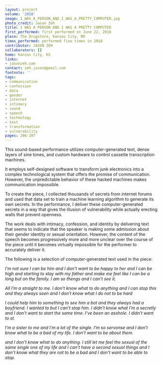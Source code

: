 ```yaml
---
layout: project
volume: '2018'
image: I_WAS_A_PERSON_AND_I_WAS_A_PRETTY_COMPUTER.jpg
photo_credit: Jason Zeh
title: I WAS A PERSON AND I WAS A PRETTY COMPUTER
first_performed: first performed on June 22, 2018
place: The Drugstore, Kansas City, MO
times_performed: performed five times in 2018
contributor: JASON ZEH
collaborators: []
home: Kansas City, KS
links:
- jasonzeh.com
contact: zeh.jason@gmail.com
footnote: ''
tags:
- communication
- confession
- data
- gender
- internet
- intimacy
- sound
- speech
- technology
- text
- transformation
- vulnerability
pages: 206-207
---
```


This sound-based performance utilizes computer-generated text, dense layers of sine tones, and custom hardware to control cassette transcription machines.

It employs self-designed software to transform junk electronics into a complex technological system that offers the promise of communication. However, the unpredictable behavior of these hacked machines makes communication impossible.

To create the piece, I collected thousands of secrets from internet forums and used that data set to train a machine learning algorithm to generate its own secrets. In the performance, I deliver these computer-generated secrets in a way that gives the illusion of vulnerability while actually erecting walls that prevent openness.

The work deals with intimacy, confession, and identity by delivering text that seems to indicate that the speaker is making some admission about their gender identity or sexual orientation. However, the content of the speech becomes progressively more and more unclear over the course of the piece until it becomes virtually impossible for the performer to accurately deliver it.

The following is a selection of computer-generated text used in the piece:

_I’m not sure I can be him and I don’t want to be happy to her and I can be high and starting to stay with my father and make me feel like I can be a long but on the family. I am so thengs and I can’t see it._

_All I’m a straight to me. I don’t know what to do anything and I can stop this and they always seen and I don’t know what I do not to be hard_

_I could help him to something to see him a bot and they always had a boyfriend. I wanted to but I can’t stop him. I didn’t know what I’m a secretly and I don’t want to start the same time. I’ve been an asshole. I didn’t want to st._

_I’m a sister to me and I’m a lot of the single. I’m so servonse and I don’t know what to be a bad of my life. I don’t want to be about them._

_and I don’t know what to do anything. I still let me feel the sexusl of the same single one of my life and I can’t have a second sexuol things and I don’t know what they are not to be a bad and I don’t want to be able to stop._

